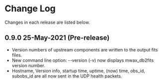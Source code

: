 # Change Log

Changes in each release are listed below.

## 0.9.0 25-May-2021 (Pre-release)

* Version numbers of upstream components are written to the output fits files.
* New command line option: --version (-v)  now displays mwax_db2fits version number.
* Hostname, Version info, startup time, uptime, (now) time, obs_id, subobs_id are all now sent in the UDP health packets.
